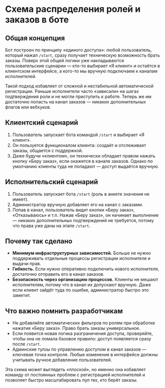 # Схема распределения ролей и заказов в боте

## Общая концепция
Бот построен по принципу «единого доступа»: любой пользователь, который нажал `/start`, сразу получает техническую возможность брать заказы. Поверх этой общей логики уже накладываются пользовательские сценарии — кто-то выбирает «Я клиент» и остаётся в клиентском интерфейсе, а кого-то мы вручную подключаем к каналам исполнителей.

Такой подход избавляет от сложной и нестабильной автоматической регистрации. Раньше исполнители часто «зависали» на шагах подтверждения роли и не могли приступить к работе. Теперь же им достаточно попасть на канал заказов — никаких дополнительных флагов или вебхуков.

## Клиентский сценарий
1. Пользователь запускает бота командой `/start` и выбирает «Я клиент».
2. Он пользуется функционалом клиента: создаёт и отслеживает заказы, общается с поддержкой.
3. Даже будучи «клиентом», он технически обладает правом нажать кнопку «Беру заказ», если окажется в канале заказов. Однако по умолчанию клиенты туда не попадают — доступ выдаётся вручную.

## Исполнительский сценарий
1. Пользователь запускает бота `/start` (роль в анкете значения не имеет).
2. Администратор вручную добавляет его на канал с заказами.
3. Попав в канал, пользователь видит кнопки «Беру заказ», «Отказываюсь» и т.п. Нажав «Беру заказ», он начинает выполнение — никаких дополнительных подтверждений не требуется, потому что права уже даны на этапе `/start`.

## Почему так сделано
- **Минимум инфраструктурных зависимостей.** Больше не нужно поддерживать отдельные процессы регистрации исполнителя и выдачи прав.
- **Гибкость.** Если нужно оперативно подключить нового исполнителя, достаточно отправить его в канал заказов.
- **Безопасность через организацию процессов.** Клиенты не мешают исполнителям, потому что в канал их допускают вручную. Даже если клиент зайдёт туда по ошибке, администратор быстро это заметит.

## Что важно помнить разработчикам
- Не добавляйте автоматических фильтров по ролям при обработке нажатия «Беру заказ». Право брать заказы универсальное.
- Если появится новая логика разграничения доступа, проверяйте, чтобы она не ломала базовое правило: доступ появляется сразу после `/start`.
- Админские тулзы по управлению доступом в канал заказов — ключевая точка контроля. Любые изменения в интерфейсе должны учитывать ручное добавление пользователей.

Эта схема может выглядеть «плоской», но именно она избавляет команду от постоянных проблем с регистрацией исполнителей и позволяет быстро масштабировать пул тех, кто берёт заказы.
